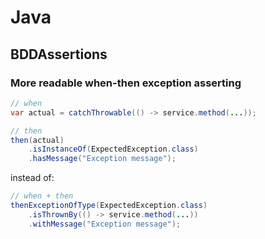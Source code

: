 # Java

## BDDAssertions

### More readable when-then exception asserting

```java
// when
var actual = catchThrowable(() -> service.method(...));

// then
then(actual)
    .isInstanceOf(ExpectedException.class)
    .hasMessage("Exception message");
```

instead of:

```java
// when + then
thenExceptionOfType(ExpectedException.class)
    .isThrownBy(() -> service.method(...))
    .withMessage("Exception message");
```
